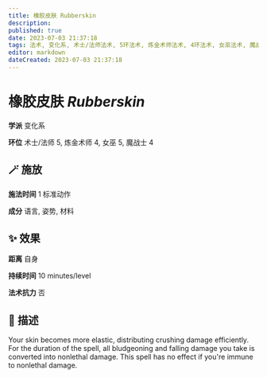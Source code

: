 ```yaml
---
title: 橡胶皮肤 Rubberskin
description: 
published: true
date: 2023-07-03 21:37:18
tags: 法术, 变化系, 术士/法师法术, 5环法术, 炼金术师法术, 4环法术, 女巫法术, 魔战士法术
editor: markdown
dateCreated: 2023-07-03 21:37:18
---
```


# **橡胶皮肤** *Rubberskin*

**学派** 变化系 

**环位** 术士/法师 5, 炼金术师 4, 女巫 5, 魔战士 4

## 🪄 施放

**施法时间** 1 标准动作

**成分** 语言, 姿势, 材料

## ✨ 效果  

**距离** 自身  

**持续时间** 10 minutes/level 

**法术抗力** 否

## 📖 描述

Your skin becomes more elastic, distributing crushing damage efficiently. For the duration of the spell, all bludgeoning and falling damage you take is converted into nonlethal damage. This spell has no effect if you're immune to nonlethal damage.
    
